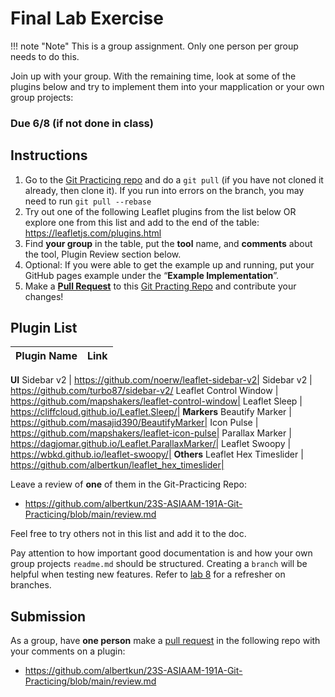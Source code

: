 # Final Lab Exercise

!!! note "Note"
    This is a group assignment. Only one person per group needs to do this.

Join up with your group. With the remaining time, look at some of the plugins below and try to implement them into your mapplication or your own group projects:

### Due 6/8 (if not done in class)

## Instructions

1. Go to the [Git Practicing repo](https://github.com/albertkun/23S-ASIAAM-191A-Git-Practicing) and do a `git pull` (if you have not cloned it already, then clone it). If you run into errors on the branch, you may need to run `git pull --rebase`
2. Try out one of the following Leaflet plugins from the list below OR explore one from this list and add to the end of the table: https://leafletjs.com/plugins.html
3. Find **your group** in the table, put the **tool** name, and **comments** about the tool, Plugin Review section below.
4. Optional: If you were able to get the example up and running, put your GitHub pages example under the “**Example Implementation**”.
5. Make a [**Pull Request**](https://medium.com/@urna.hybesis/pull-request-workflow-with-git-6-steps-guide-3858e30b5fa4) to this [Git Practing Repo](https://github.com/albertkun/23S-ASIAAM-191A-Git-Practicing) and contribute your changes!

## Plugin List

Plugin Name|Link
--|--
**UI**
Sidebar v2 | https://github.com/noerw/leaflet-sidebar-v2|
Sidebar v2 | https://github.com/turbo87/sidebar-v2/
Leaflet Control Window | https://github.com/mapshakers/leaflet-control-window|
Leaflet Sleep | https://cliffcloud.github.io/Leaflet.Sleep/|
**Markers**
Beautify Marker | https://github.com/masajid390/BeautifyMarker|
Icon Pulse | https://github.com/mapshakers/leaflet-icon-pulse|
Parallax Marker | https://dagjomar.github.io/Leaflet.ParallaxMarker/|
Leaflet Swoopy | https://wbkd.github.io/leaflet-swoopy/|
**Others**
Leaflet Hex Timeslider | https://github.com/albertkun/leaflet_hex_timeslider|

Leave a review of **one** of them in the Git-Practicing Repo:

- https://github.com/albertkun/23S-ASIAAM-191A-Git-Practicing/blob/main/review.md

Feel free to try others not in this list and add it to the doc.

Pay attention to how important good documentation is and how your own group projects `readme.md` should be structured. Creating a `branch` will be helpful when testing new features. Refer to [lab 8](../week8/2.md) for a refresher on branches.

## Submission

As a group, have **one person** make a [pull request](../week8/4.md) in the following repo with your comments on a plugin:

- https://github.com/albertkun/23S-ASIAAM-191A-Git-Practicing/blob/main/review.md
